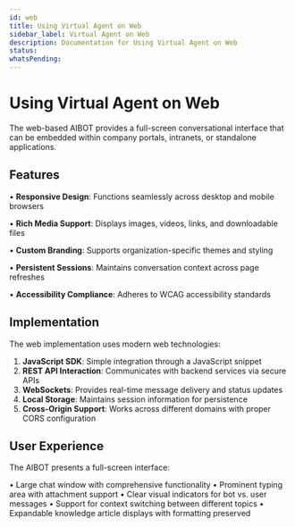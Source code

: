```yaml
---
id: web
title: Using Virtual Agent on Web
sidebar_label: Virtual Agent on Web
description: Documentation for Using Virtual Agent on Web
status: 
whatsPending: 
---
```


# Using Virtual Agent on Web

The web-based AIBOT provides a full-screen conversational interface that can be embedded within company portals, intranets, or standalone applications.

## Features

• **Responsive Design**: Functions seamlessly across desktop and mobile browsers

• **Rich Media Support**: Displays images, videos, links, and downloadable files

• **Custom Branding**: Supports organization-specific themes and styling

• **Persistent Sessions**: Maintains conversation context across page refreshes

• **Accessibility Compliance**: Adheres to WCAG accessibility standards

## Implementation

The web implementation uses modern web technologies:

1. **JavaScript SDK**: Simple integration through a JavaScript snippet
2. **REST API Interaction**: Communicates with backend services via secure APIs
3. **WebSockets**: Provides real-time message delivery and status updates
4. **Local Storage**: Maintains session information for persistence
5. **Cross-Origin Support**: Works across different domains with proper CORS configuration

## User Experience

The AIBOT presents a full-screen interface:

• Large chat window with comprehensive functionality
• Prominent typing area with attachment support
• Clear visual indicators for bot vs. user messages
• Support for context switching between different topics
• Expandable knowledge article displays with formatting preserved

